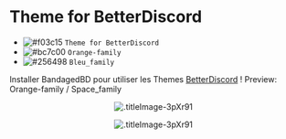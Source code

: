 # Theme for BetterDiscord

- ![#f03c15](https://placehold.it/15/f03c15/008000?text=+) `Theme for BetterDiscord`
- ![#bc7c00](https://placehold.it/15/bc7c00/008000?text=+) `Orange-family`
- ![#256498](https://placehold.it/15/256498/008000?text=+) `Bleu_family`

Installer BandagedBD pour utiliser les Themes  [BetterDiscord](https://betterdiscord.net/home/) !
Preview: Orange-family / Space_family
<p align="center">
  <img alt=".titleImage-3pXr91" src="https://i.imgur.com/OxNaNFO.png">
</p>
<p align="center">
  <img alt=".titleImage-3pXr91" src="https://i.imgur.com/budElif.png">
</p>

